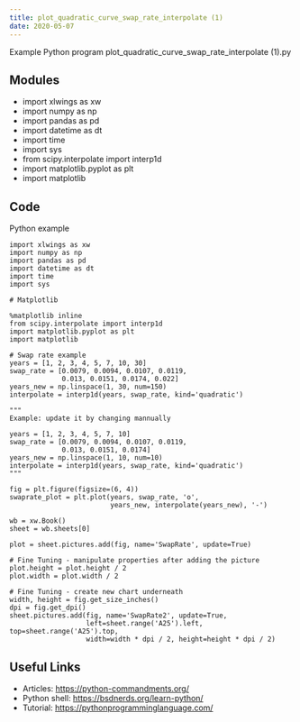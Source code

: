 ```yaml
---
title: plot_quadratic_curve_swap_rate_interpolate (1)
date: 2020-05-07
---
```

Example Python program plot_quadratic_curve_swap_rate_interpolate (1).py

## Modules

* import xlwings as xw
* import numpy as np
* import pandas as pd
* import datetime as dt
* import time
* import sys
* from scipy.interpolate import interp1d
* import matplotlib.pyplot as plt
* import matplotlib

## Code

Python example

    import xlwings as xw
    import numpy as np
    import pandas as pd
    import datetime as dt
    import time
    import sys
    
    # Matplotlib
    
    %matplotlib inline
    from scipy.interpolate import interp1d
    import matplotlib.pyplot as plt
    import matplotlib
    
    # Swap rate example
    years = [1, 2, 3, 4, 5, 7, 10, 30]
    swap_rate = [0.0079, 0.0094, 0.0107, 0.0119,
                 0.013, 0.0151, 0.0174, 0.022]
    years_new = np.linspace(1, 30, num=150)
    interpolate = interp1d(years, swap_rate, kind='quadratic')
    
    """
    Example: update it by changing mannually
    
    years = [1, 2, 3, 4, 5, 7, 10]
    swap_rate = [0.0079, 0.0094, 0.0107, 0.0119,
                 0.013, 0.0151, 0.0174]
    years_new = np.linspace(1, 10, num=10)
    interpolate = interp1d(years, swap_rate, kind='quadratic')
    """
    
    fig = plt.figure(figsize=(6, 4))
    swaprate_plot = plt.plot(years, swap_rate, 'o',
                             years_new, interpolate(years_new), '-')
    
    wb = xw.Book()
    sheet = wb.sheets[0]
    
    plot = sheet.pictures.add(fig, name='SwapRate', update=True)
    
    # Fine Tuning - manipulate properties after adding the picture
    plot.height = plot.height / 2
    plot.width = plot.width / 2
    
    # Fine Tuning - create new chart underneath
    width, height = fig.get_size_inches()
    dpi = fig.get_dpi()
    sheet.pictures.add(fig, name='SwapRate2', update=True,
                       left=sheet.range('A25').left, top=sheet.range('A25').top,
                       width=width * dpi / 2, height=height * dpi / 2)

## Useful Links

- Articles: https://python-commandments.org/
- Python shell: https://bsdnerds.org/learn-python/
- Tutorial: https://pythonprogramminglanguage.com/
